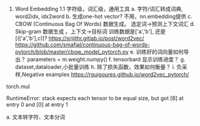 1. Word Embedding
1.1 字符级，词汇级，通用工具
a. 字符/词汇转成词典, word2idx, idx2word
b. 生成one-hot vector? 不用，nn.embedding提供
c. CBOW (Continuous Bag Of Words) 数据生成。 选定词->预测上下文词汇
d. Skip-gram 数据生成   。上下文->目标词
训练数据是['a','b'], 还是[(['a','b'],c)]?
https://srijithr.gitlab.io/post/word2vec/
https://github.com/smafjal/continuous-bag-of-words-pytorch/blob/master/cbow_model_pytorch.py 
e. 训练好的词向量如何导出？ parameters = m.weight.numpy()
f. tensorbard 显示训练进度？
g. dataset,dataloader,小批量训练
h. 除了损失函数，效果如何衡量？
i. 负采样,Negative examples
https://rguigoures.github.io/word2vec_pytorch/

torch.mul


RuntimeError: stack expects each tensor to be equal size, but got [8] at entry 0 and [0] at entry 1


a. 文本转字符、文本分词
